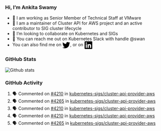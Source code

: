 ### Hi, I’m Ankita Swamy

- 💼 I am working as Senior Member of Technical Staff at VMware
- 👀 I am a maintainer of Cluster API for AWS project and an active contributor to SIG cluster lifecycle
- 💞️ I’m looking to collaborate on Kubernetes and SIGs
- 💬 You can reach me out on Kubernetes Slack with handle @swan
- You can also find me on <a href="https://twitter.com/SwamyAnkita" target="blank"><img align="center" src="https://raw.githubusercontent.com/Ankitasw/Ankitasw/master/svg/twitter.svg" alt="Ankitasw" height="25" width="25" color="#1DA1f2" /></a>, or on <a href="https://www.linkedin.com/in/Ankitaswamy/" target="blank"><img align="center" src="https://raw.githubusercontent.com/Ankitasw/Ankitasw/master/svg/linkedin.svg" alt="Ankitasw" height="25" width="25" /></a>

### GitHub Stats
![Github stats](https://github-readme-stats.vercel.app/api?username=Ankitasw&count_private=true&show_icons=true&theme=tokyonight)

### GitHub Activity 
<!--START_SECTION:activity-->
1. 🗣 Commented on [#4210](https://github.com/kubernetes-sigs/cluster-api-provider-aws/issues/4210) in [kubernetes-sigs/cluster-api-provider-aws](https://github.com/kubernetes-sigs/cluster-api-provider-aws)
2. 🗣 Commented on [#4265](https://github.com/kubernetes-sigs/cluster-api-provider-aws/issues/4265) in [kubernetes-sigs/cluster-api-provider-aws](https://github.com/kubernetes-sigs/cluster-api-provider-aws)
3. 🗣 Commented on [#4210](https://github.com/kubernetes-sigs/cluster-api-provider-aws/issues/4210) in [kubernetes-sigs/cluster-api-provider-aws](https://github.com/kubernetes-sigs/cluster-api-provider-aws)
4. 🗣 Commented on [#4210](https://github.com/kubernetes-sigs/cluster-api-provider-aws/issues/4210) in [kubernetes-sigs/cluster-api-provider-aws](https://github.com/kubernetes-sigs/cluster-api-provider-aws)
5. 🗣 Commented on [#4265](https://github.com/kubernetes-sigs/cluster-api-provider-aws/issues/4265) in [kubernetes-sigs/cluster-api-provider-aws](https://github.com/kubernetes-sigs/cluster-api-provider-aws)
<!--END_SECTION:activity-->
